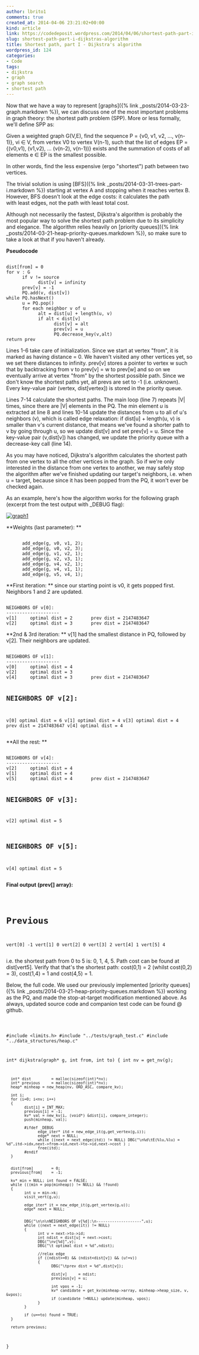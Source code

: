 ```yaml
---
author: lbrito1
comments: true
created_at: 2014-04-06 23:21:02+00:00
kind: article
link: https://codedeposit.wordpress.com/2014/04/06/shortest-path-part-i-dijkstras-algorithm/
slug: shortest-path-part-i-dijkstras-algorithm
title: Shortest path, part I - Dijkstra's algorithm
wordpress_id: 124
categories:
- Code
tags:
- dijkstra
- graph
- graph search
- shortest path
---
```


Now that we have a way to represent [graphs]({% link _posts/2014-03-23-graph.markdown %}), we can discuss one of the most important problems in graph theory: the shortest path problem (SPP). More or less formally, we'll define SPP as:


Given a weighted graph G(V,E), find the sequence P = {v0, v1, v2, ..., v(n-1)}, vi ∈ V, from vertex V0 to vertex V(n-1), such that the list of edges EP = {(v0,v1), (v1,v2), ... (v(n-2), v(n-1))} exists and the summation of costs of all elements e ∈ EP is the smallest possible.


In other words, find the less expensive (ergo "shortest") path between two vertices.

The trivial solution is using [BFS]({% link _posts/2014-03-31-trees-part-i.markdown %}) starting at vertex A and stopping when it reaches vertex B. However, BFS doesn't look at the edge costs: it calculates the path with least edges, not the path with least total cost.

Although not necessarily the fastest, Dijkstra's algorithm is probably the most popular way to solve the shortest path problem due to its simplicity and elegance. The algorithm relies heavily on [priority queues]({% link _posts/2014-03-21-heap-priority-queues.markdown %}), so make sure to take a look at that if you haven't already.

**Pseudocode**

<div class="highlight"><pre><code class="language-bash">
dist[from] = 0
for v : G
      if v != source
            dist[v] = infinity
      prev[v] = -1
      PQ.add(v, dist[v])
while PQ.hasNext()
      u = PQ.pop()
      for each neighbor v of u
            alt = dist[u] + length(u, v)
            if alt < dist[v]
                  dist[v] = alt
                  prev[v] = u
                  PQ.decrease_key(v,alt)
return prev
</code></pre></div>

<!-- more -->

Lines 1-6 take care of initialization. Since we start at vertex "from", it is marked as having distance = 0. We haven't visited any other vertices yet, so we set there distances to infinity. prev[v] stores a pointer to vertex w such that by backtracking from v to prev[v] = w to prev[w] and so on we eventually arrive at vertex "from" by the shortest possible path. Since we don't know the shortest paths yet, all prevs are set to -1 (i.e. unknown). Every key-value pair (vertex, dist[vertex]) is stored in the priority queue.

Lines 7-14 calculate the shortest paths. The main loop (line 7) repeats |V| times, since there are |V| elements in the PQ. The min element _u_ is extracted at line 8 and lines 10-14 update the distances from u to all of u's neighbors (v), which is called edge relaxation: if dist[u] + length(u, v) is smaller than v's current distance, that means we've found a shorter path to v by going through u, so we update dist[v] and set prev[v] = u. Since the key-value pair (v,dist[v]) has changed, we update the priority queue with a decrease-key call (line 14).

As you may have noticed, Dijkstra's algorithm calculates the shortest path from one vertex to all the other vertices in the graph. So if we're only interested in the distance from one vertex to another, we may safely stop the algorithm after we've finished updating our target's neighbors, i.e. when u = target, because since it has been popped from the PQ, it won't ever be checked again.

As an example, here's how the algorithm works for the following graph (excerpt from the test output with _DEBUG flag):

[![graph1](/assets/images/codedeposit/2014/04/graph1.png)](/assets/images/codedeposit/2014/04/graph1.png)

**Weights (last parameter): **

<div class="highlight"><pre><code class="language-bash">
      add_edge(g, v0, v1, 2);
      add_edge(g, v0, v2, 3);
      add_edge(g, v1, v2, 1);
      add_edge(g, v2, v3, 1);
      add_edge(g, v4, v2, 1);
      add_edge(g, v4, v1, 1);
      add_edge(g, v5, v4, 1);
</code></pre></div>

**First iteration: ** since our starting point is v0, it gets popped first. Neighbors 1 and 2 are updated.

<div class="highlight"><pre><code class="language-bash">
NEIGHBORS OF v[0]:
--------------------
v[1]     optimal dist = 2       prev dist = 2147483647
v[2]     optimal dist = 3       prev dist = 2147483647
</code></pre></div>

**2nd & 3rd iteration: ** v[1] had the smallest distance in PQ, followed by v[2]. Their neighbors are updated.

<div class="highlight"><pre><code class="language-bash">
NEIGHBORS OF v[1]:
--------------------
v[0]     optimal dist = 4
v[2]     optimal dist = 3
v[4]     optimal dist = 3       prev dist = 2147483647


NEIGHBORS OF v[2]:
--------------------
v[0]     optimal dist = 6
v[1]     optimal dist = 4
v[3]     optimal dist = 4       prev dist = 2147483647
v[4]     optimal dist = 4
</code></pre></div>

**All the rest: **

<div class="highlight"><pre><code class="language-bash">
NEIGHBORS OF v[4]:
--------------------
v[2]     optimal dist = 4
v[1]     optimal dist = 4
v[5]     optimal dist = 4       prev dist = 2147483647


NEIGHBORS OF v[3]:
--------------------
v[2]     optimal dist = 5


NEIGHBORS OF v[5]:
--------------------
v[4]     optimal dist = 5
</code></pre></div>

**Final output (prev[] array):**

<div class="highlight"><pre><code class="language-bash">

Previous
===============

vert[0] -1
vert[1] 0
vert[2] 0
vert[3] 2
vert[4] 1
vert[5] 4
</code></pre></div>

i.e. the shortest path from 0 to 5 is: 0, 1, 4, 5. Path cost can be found at dist[vert5]. Verify that that's the shortest path: cost(0,1) = 2 (whilst cost(0,2) = 3), cost(1,4) = 1 and cost(4,5) = 1.

Below, the full code. We used our previously implemented [priority queues]({% link _posts/2014-03-21-heap-priority-queues.markdown %}) working as the PQ, and made the stop-at-target modification mentioned above. As always, updated source code and companion test code can be found @ github.

<div class="highlight"><pre><code class="language-c">

#include <limits.h>
#include "../tests/graph_test.c"
#include "../data_structures/heap.c"

int* dijkstra(graph* g, int from, int to)
{
      int nv = get_nv(g);

      int* dist         = malloc(sizeof(int)*nv);
      int* previous     = malloc(sizeof(int)*nv);
      heap* minheap = new_heap(nv, ORD_ASC, compare_kv);

      int i;
      for (i=0; i<nv; i++)
      {
            dist[i] = INT_MAX;
            previous[i] = -1;
            kv* val = new_kv(i, (void*) &dist[i], compare_integer);
            push(minheap, val);

            #ifdef _DEBUG
                  edge_iter* itd = new_edge_it(g,get_vertex(g,i));
                  edge* next = NULL;
                  while ((next = next_edge(itd)) != NULL) DBG("\n%d\tE(%lu,%lu) = %d",itd->idx,next->from->id,next->to->id,next->cost ) ;
                  free(itd);
            #endif
      }


      dist[from]        = 0;
      previous[from]    = -1;

      kv* min = NULL; int found = FALSE;
      while (((min = pop(minheap)) != NULL) && !found)
      {
            int u = min->k;
            visit_vert(g,u);

            edge_iter* it = new_edge_it(g,get_vertex(g,u));
            edge* next = NULL;


            DBG("\n\n\nNEIGHBORS OF v[%d]:\n--------------------",u);
            while ((next = next_edge(it)) != NULL)
            {
                  int v = next->to->id;
                  int ndist = dist[u] + next->cost;
                  DBG("\nv[%d]",v);
                  DBG("\t optimal dist = %d",ndist);

                  //relax edge
                  if ((ndist>=0) && (ndist<dist[v]) && (u!=v))
                  {
                        DBG("\tprev dist = %d",dist[v]);

                        dist[v]     = ndist;
                        previous[v] = u;

                        int vpos = -1;
                        kv* candidate = get_kv(minheap->array, minheap->heap_size, v, &vpos);
                        if (candidate !=NULL) update(minheap, vpos);
                  }
            }

            if (u==to) found = TRUE;
      }

      return previous;
}
</code></pre></div>

